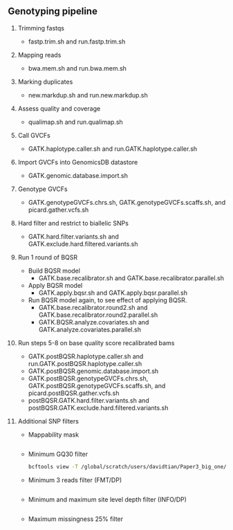 ## Genotyping pipeline

1. Trimming fastqs
   * fastp.trim.sh and run.fastp.trim.sh

2. Mapping reads
   * bwa.mem.sh and run.bwa.mem.sh
  
3. Marking duplicates
   * new.markdup.sh and run.new.markdup.sh

4. Assess quality and coverage
   * qualimap.sh and run.qualimap.sh

5. Call GVCFs
   * GATK.haplotype.caller.sh and run.GATK.haplotype.caller.sh

6. Import GVCFs into GenomicsDB datastore 
   * GATK.genomic.database.import.sh
     
7. Genotype GVCFs
   * GATK.genotypeGVCFs.chrs.sh, GATK.genotypeGVCFs.scaffs.sh, and picard.gather.vcfs.sh
  
8. Hard filter and restrict to biallelic SNPs
   * GATK.hard.filter.variants.sh and GATK.exclude.hard.filtered.variants.sh
  
9. Run 1 round of BQSR
   * Build BQSR model
     * GATK.base.recalibrator.sh and GATK.base.recalibrator.parallel.sh
   * Apply BQSR model
     * GATK.apply.bqsr.sh and GATK.apply.bqsr.parallel.sh
   * Run BQSR model again, to see effect of applying BQSR.
     * GATK.base.recalibrator.round2.sh and GATK.base.recalibrator.round2.parallel.sh
     * GATK.BQSR.analyze.covariates.sh and GATK.analyze.covariates.parallel.sh

10. Run steps 5-8 on base quality score recalibrated bams
    * GATK.postBQSR.haplotype.caller.sh and run.GATK.postBQSR.haplotype.caller.sh
    * GATK.postBQSR.genomic.database.import.sh
    * GATK.postBQSR.genotypeGVCFs.chrs.sh, GATK.postBQSR.genotypeGVCFs.scaffs.sh, and picard.postBQSR.gather.vcfs.sh
    * postBQSR.GATK.hard.filter.variants.sh and postBQSR.GATK.exclude.hard.filtered.variants.sh
   
11. Additional SNP filters
    * Mappability mask
      ```bash
      
      ```

    * Minimum GQ30 filter
      ```bash
      bcftools view -T /global/scratch/users/davidtian/Paper3_big_one/mapping_mask/DHP.k150.chrom.genmap.pos -Oz --threads 32 mut.rate.postBQSR.biallelic.HARD.FILTER.EXCLUDED.SNPS.vcf.gz > mut.rate.postBQSR.biallelic.HARD.FILTER.EXCLUDED.SNPS.k150mappable.vcf.gz
      ```

    * Minimum 3 reads filter (FMT/DP)
      ```bash
      
      ```

    * Minimum and maximum site level depth filter (INFO/DP)
      ```bash
      
      ```

    * Maximum missingness 25% filter
      ```bash
      
      ```







